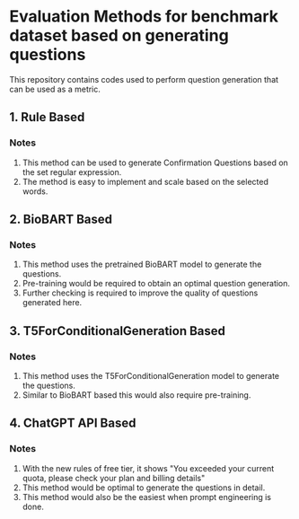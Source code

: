 # Evaluation Methods for benchmark dataset based on generating questions 
This repository contains codes used to perform question generation that can be used as a metric.

## 1. Rule Based
### Notes
1. This method can be used to generate Confirmation Questions based on the set regular expression.
2. The method is easy to implement and scale based on the selected words.

## 2. BioBART Based
### Notes
1. This method uses the pretrained BioBART model to generate the questions.
2. Pre-training would be required to obtain an optimal question generation.
3. Further checking is required to improve the quality of questions generated here.

## 3. T5ForConditionalGeneration Based
### Notes
1. This method uses the T5ForConditionalGeneration model to generate the questions.
2. Similar to BioBART based this would also require pre-training.

## 4. ChatGPT API Based
### Notes
1. With the new rules of free tier, it shows "You exceeded your current quota, please check your plan and billing details"
2. This method would be optimal to generate the questions in detail.
3. This method would also be the easiest when prompt engineering is done.